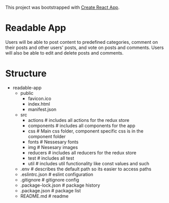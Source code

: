This project was bootstrapped with [Create React App](https://github.com/facebookincubator/create-react-app).

# Readable App
Users will be able to post content to predefined categories, comment on their posts and other users' posts, and vote on posts and comments. Users will also be able to edit and delete posts and comments.

# Structure
* readable-app
  - public
    - favicon.ico
    - index.html
    - manifest.json
  - src
    - actions # includes all actions for the redux store
    - components # includes all components for the app
    - css # Main css folder, component specific css is in the component folder
    - fonts # Nessesary fonts
    - img # Nesesary images
    - reducers # includes all reducers for the redux store
    - test # includes all test
    - util # includes util functionality like const values and such
  - .env # describes the default path so its easier to access paths
  - .eslintrc.json # eslint configuration
  - .gitignore # gitignore config
  - .package-lock.json # package history
  - .package.json # package list
  - README.md # readme